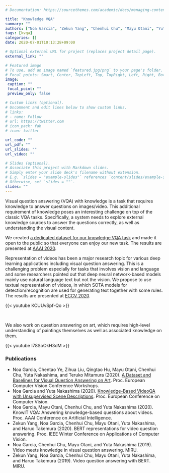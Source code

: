 ```yaml
---
# Documentation: https://sourcethemes.com/academic/docs/managing-content/

title: "Knowledge VQA"
summary: ""
authors: ["Noa Garcia", "Zekun Yang", "Chenhui Chu", "Mayu Otani", "Yuta Nakashima"]
tags: [kvqa]
categories: []
date: 2020-07-01T10:13:28+09:00

# Optional external URL for project (replaces project detail page).
external_link: ""

# Featured image
# To use, add an image named `featured.jpg/png` to your page's folder.
# Focal points: Smart, Center, TopLeft, Top, TopRight, Left, Right, BottomLeft, Bottom, BottomRight.
image:
 caption: ""
 focal_point: ""
 preview_only: false

# Custom links (optional).
# Uncomment and edit lines below to show custom links.
# links:
# - name: Follow
# url: https://twitter.com
# icon_pack: fab
# icon: twitter

url_code: ""
url_pdf: ""
url_slides: ""
url_video: ""

# Slides (optional).
# Associate this project with Markdown slides.
# Simply enter your slide deck's filename without extension.
# E.g. `slides = "example-slides"` references `content/slides/example-slides.md`.
# Otherwise, set `slides = ""`.
slides: ""
---
```

Visual question answering (VQA) with knowledge is a task that requires knowledge to answer questions on images/video. This additional requirement of knowledge poses an interesting challenge on top of the classic VQA tasks. Specifically, a system needs to explore external knowledge sources to answer the questions correctly, as well as understanding the visual content.

We created [a dedicated dataset for our knowledge VQA task](https://knowit-vqa.github.io) and made it open to the public so that everyone can enjoy our new task. The results are presented at [AAAI 2020](https://aaai.org/Conferences/AAAI-20/).

Representation of videos has been a major research topic for various deep learning applications including visual question answering. This is a challenging problem especially for tasks that involves vision and language and some researchers pointed out that deep neural network-based models mainly use natural language text but not the vision. We propose to use textual representation of videos, in which SOTA models for detection/recognition are used for generating text together with some rules. The results are presented at [ECCV 2020](https://eccv2020.eu). 

{{< youtube KCUUvSpf-Qo >}}

<br/>

We also work on question answering on art, which requires high-level understanding of paintings themselves as well as associated knowledge on them. 

{{< youtube I78SoOkH3dM >}}


### Publications
- Noa Garcia, Chentao Ye, Zihua Liu, Qingtao Hu, Mayu Otani, Chenhui Chu, Yuta Nakashima, and Teruko Mitamura (2020). [A Dataset and Baselines for Visual Question Answering on Art](https://arxiv.org/abs/2008.12520). Proc. European Computer Vision Conference Workshops.
- Noa Garcia and Yuta Nakashima (2020). [Knowledge-Based VideoQA with Unsupervised Scene Descriptions](https://arxiv.org/abs/2007.08751). Proc. European Conference on Computer Vision.
- Noa Garcia, Mayu Otani, Chenhui Chu, and Yuta Nakashima (2020). KnowIT VQA: Answering knowledge-based questions about videos. Proc. AAAI Conference on Artificial Intelligence.
- Zekun Yang, Noa Garcia, Chenhui Chu, Mayu Otani, Yuta Nakashima, and Haruo Takemura (2020). BERT representations for video question answering. Proc. IEEE Winter Conference on Applications of Computer Vision.
- Noa Garcia, Chenhui Chu, Mayu Otani, and Yuta Nakashima (2019). Video meets knowledge in visual question answering. MIRU.
- Zekun Yang, Noa Garcia, Chenhui Chu, Mayu Otani, Yuta Nakashima, and Haruo Takemura (2019). Video question answering with BERT. MIRU.
